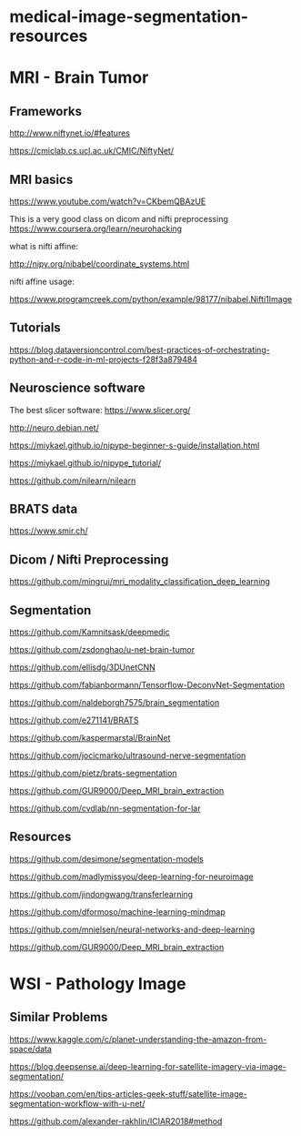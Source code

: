 # medical-image-segmentation-resources

# MRI - Brain Tumor

## Frameworks
http://www.niftynet.io/#features

https://cmiclab.cs.ucl.ac.uk/CMIC/NiftyNet/


## MRI basics
https://www.youtube.com/watch?v=CKbemQBAzUE

This is a very good class on dicom and nifti preprocessing
https://www.coursera.org/learn/neurohacking

what is nifti affine:

http://nipy.org/nibabel/coordinate_systems.html

nifti affine usage:

https://www.programcreek.com/python/example/98177/nibabel.Nifti1Image

## Tutorials
https://blog.dataversioncontrol.com/best-practices-of-orchestrating-python-and-r-code-in-ml-projects-f28f3a879484


## Neuroscience software
The best slicer software: https://www.slicer.org/

http://neuro.debian.net/

https://miykael.github.io/nipype-beginner-s-guide/installation.html

https://miykael.github.io/nipype_tutorial/

https://github.com/nilearn/nilearn


## BRATS data
https://www.smir.ch/


## Dicom / Nifti Preprocessing
https://github.com/mingrui/mri_modality_classification_deep_learning


## Segmentation
https://github.com/Kamnitsask/deepmedic

https://github.com/zsdonghao/u-net-brain-tumor

https://github.com/ellisdg/3DUnetCNN

https://github.com/fabianbormann/Tensorflow-DeconvNet-Segmentation

https://github.com/naldeborgh7575/brain_segmentation

https://github.com/e271141/BRATS

https://github.com/kaspermarstal/BrainNet

https://github.com/jocicmarko/ultrasound-nerve-segmentation

https://github.com/pietz/brats-segmentation

https://github.com/GUR9000/Deep_MRI_brain_extraction

https://github.com/cvdlab/nn-segmentation-for-lar


## Resources
https://github.com/desimone/segmentation-models

https://github.com/madlymissyou/deep-learning-for-neuroimage

https://github.com/jindongwang/transferlearning

https://github.com/dformoso/machine-learning-mindmap

https://github.com/mnielsen/neural-networks-and-deep-learning

https://github.com/GUR9000/Deep_MRI_brain_extraction


# WSI - Pathology Image

## Similar Problems
https://www.kaggle.com/c/planet-understanding-the-amazon-from-space/data

https://blog.deepsense.ai/deep-learning-for-satellite-imagery-via-image-segmentation/

https://vooban.com/en/tips-articles-geek-stuff/satellite-image-segmentation-workflow-with-u-net/

https://github.com/alexander-rakhlin/ICIAR2018#method
